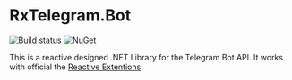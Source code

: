# RxTelegram.Bot

[![Build status](https://ci.appveyor.com/api/projects/status/trf106rk4e9oi5th?svg=true)](https://ci.appveyor.com/project/RxTelegram/rxtelegram-bot)
[![NuGet](http://img.shields.io/nuget/v/RxTelegram.Bot.svg)](https://www.nuget.org/packages/RxTelegram.Bot/)

This is a reactive designed .NET Library for the Telegram Bot API. It works with official the [Reactive Extentions](https://github.com/dotnet/reactive).

